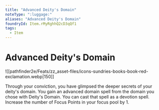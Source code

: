 ```yaml
---
title: "Advanced Deity's Domain"
noteType: ":luggage:"
aliases: "Advanced Deity's Domain"
foundryId: Item.rMyRghhQ2cD3qQf1
tags:
  - Item
---
```


# Advanced Deity's Domain
![[pathfinder2e/Feats/zz_asset-files/icons-sundries-books-book-red-exclamation.webp|150]]

Through your conviction, you have glimpsed the deeper secrets of your deity's domain. You gain an advanced domain spell from the domain you chose with Deity's Domain. You can cast that spell as a devotion spell. Increase the number of Focus Points in your focus pool by 1.
